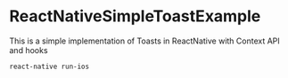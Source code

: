 # ReactNativeSimpleToastExample

This is a simple implementation of Toasts in ReactNative with Context API and hooks

```
react-native run-ios
```
